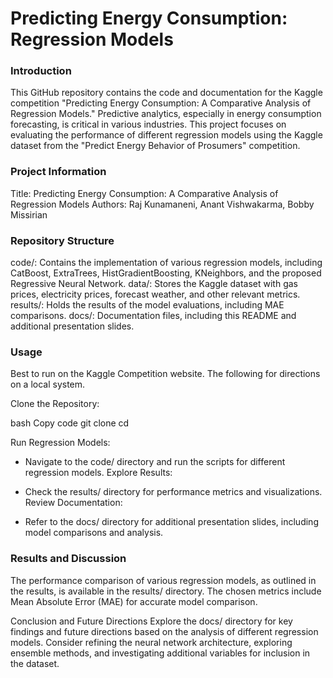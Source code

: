 # Predicting Energy Consumption: Regression Models
### Introduction
This GitHub repository contains the code and documentation for the Kaggle competition "Predicting Energy Consumption: A Comparative Analysis of Regression Models." Predictive analytics, especially in energy consumption forecasting, is critical in various industries. This project focuses on evaluating the performance of different regression models using the Kaggle dataset from the "Predict Energy Behavior of Prosumers" competition.

### Project Information
Title: Predicting Energy Consumption: A Comparative Analysis of Regression Models
Authors: Raj Kunamaneni, Anant Vishwakarma, Bobby Missirian

### Repository Structure
code/: Contains the implementation of various regression models, including CatBoost, ExtraTrees, HistGradientBoosting, KNeighbors, and the proposed Regressive Neural Network.
data/: Stores the Kaggle dataset with gas prices, electricity prices, forecast weather, and other relevant metrics.
results/: Holds the results of the model evaluations, including MAE comparisons.
docs/: Documentation files, including this README and additional presentation slides.

### Usage
Best to run on the Kaggle Competition website. The following for directions on a local system. 

Clone the Repository:

bash
Copy code
git clone 
cd 

Run Regression Models:

 - Navigate to the code/ directory and run the scripts for different regression models.
Explore Results:

 - Check the results/ directory for performance metrics and visualizations.
Review Documentation:

 - Refer to the docs/ directory for additional presentation slides, including model comparisons and analysis.
### Results and Discussion
The performance comparison of various regression models, as outlined in the results, is available in the results/ directory. The chosen metrics include Mean Absolute Error (MAE) for accurate model comparison.

Conclusion and Future Directions
Explore the docs/ directory for key findings and future directions based on the analysis of different regression models. Consider refining the neural network architecture, exploring ensemble methods, and investigating additional variables for inclusion in the dataset.
